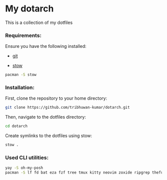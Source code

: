 # My dotarch
This is a collection of my dotfiles

### Requirements:

Ensure you have the following installed:
- [git](https://git-scm.com/)

- [stow](https://www.gnu.org/software/stow/)

```bash
pacman -S stow
```

### Installation:

First, clone the repository to your home directory:

```bash
git clone https://github.com/tribhuwan-kumar/dotarch.git
```

Then, navigate to the dotfiles directory:

```bash
cd dotarch
```

Create symlinks to the dotfiles using stow:

```bash
stow .
```

### Used CLI utilities:
```bash
yay -S oh-my-posh
pacman -S lf fd bat eza fzf tree tmux kitty neovim zoxide ripgrep thefuck
```
